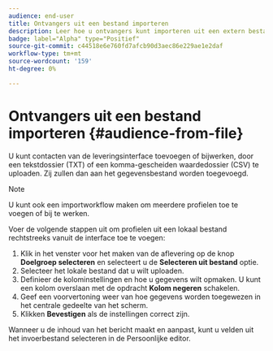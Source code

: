 ```yaml
---
audience: end-user
title: Ontvangers uit een bestand importeren
description: Leer hoe u ontvangers kunt importeren uit een extern bestand
badge: label="Alpha" type="Positief"
source-git-commit: c44518e6e760fd7afcb90d3aec86e229ae1e2daf
workflow-type: tm+mt
source-wordcount: '159'
ht-degree: 0%

---
```


# Ontvangers uit een bestand importeren {#audience-from-file}

U kunt contacten van de leveringsinterface toevoegen of bijwerken, door een tekstdossier (TXT) of een komma-gescheiden waardedossier (CSV) te uploaden. Zij zullen dan aan het gegevensbestand worden toegevoegd.

>[!NOTE]
>
>U kunt ook een importworkflow maken om meerdere profielen toe te voegen of bij te werken.


Voer de volgende stappen uit om profielen uit een lokaal bestand rechtstreeks vanuit de interface toe te voegen:

1. Klik in het venster voor het maken van de aflevering op de knop **Doelgroep selecteren** en selecteert u de **Selecteren uit bestand** optie.
1. Selecteer het lokale bestand dat u wilt uploaden.
1. Definieer de kolominstellingen en hoe u gegevens wilt opmaken. U kunt een kolom overslaan met de opdracht **Kolom negeren** schakelen.
1. Geef een voorvertoning weer van hoe gegevens worden toegewezen in het centrale gedeelte van het scherm.
1. Klikken **Bevestigen** als de instellingen correct zijn.

Wanneer u de inhoud van het bericht maakt en aanpast, kunt u velden uit het invoerbestand selecteren in de Persoonlijke editor.